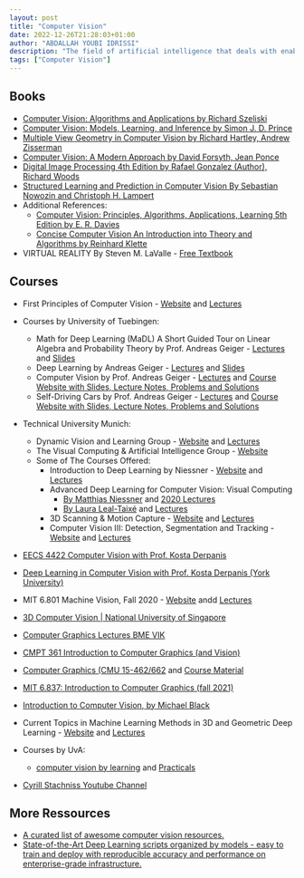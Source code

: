 ```yaml
---
layout: post
title: "Computer Vision"
date: 2022-12-26T21:28:03+01:00
author: "ABDALLAH YOUBI IDRISSI"
description: "The field of artificial intelligence that deals with enabling computers to interpret and understand visual data from the world, such as images and video."
tags: ["Computer Vision"]
---
```


## Books

- [Computer Vision: Algorithms and Applications by Richard Szeliski](https://szeliski.org/Book/)
- [Computer Vision: Models, Learning, and Inference by Simon J. D. Prince](http://www.computervisionmodels.com/)
- [Multiple View Geometry in Computer Vision by Richard Hartley, Andrew Zisserman](https://www.cambridge.org/core/books/multiple-view-geometry-in-computer-vision/0B6F289C78B2B23F596CAA76D3D43F7A)
- [Computer Vision: A Modern Approach by David Forsyth, Jean Ponce](https://www.pearson.com/en-us/subject-catalog/p/computer-vision-a-modern-approach/P200000003374/9780133001921)
- [Digital Image Processing 4th Edition by Rafael Gonzalez (Author), Richard Woods](https://www.pearson.com/en-us/subject-catalog/p/digital-image-processing/P200000003224?view=educator)
- [Structured Learning and Prediction in Computer Vision By Sebastian Nowozin and Christoph H. Lampert](http://www.nowozin.net/sebastian/papers/nowozin2011structured-tutorial.pdf)
- Additional References:
  - [Computer Vision: Principles, Algorithms, Applications, Learning 5th Edition by E. R. Davies](https://shop.elsevier.com/books/computer-vision/davies/978-0-12-809284-2)
  - [Concise Computer Vision An Introduction into Theory and Algorithms by Reinhard Klette](https://link.springer.com/book/10.1007/978-1-4471-6320-6)
- VIRTUAL REALITY By Steven M. LaValle - [Free Textbook](http://lavalle.pl/vr/)

## Courses

- First Principles of Computer Vision - [Website](https://fpcv.cs.columbia.edu/) and [Lectures](https://www.youtube.com/channel/UCf0WB91t8Ky6AuYcQV0CcLw/playlists)
- Courses by University of Tuebingen:
  - Math for Deep Learning (MaDL) A Short Guided Tour on Linear Algebra and Probability Theory by Prof. Andreas Geiger - [Lectures](https://www.youtube.com/playlist?list=PL05umP7R6ij0bo4UtMdzEJ6TiLOqj4ZCm) and [Slides](https://uni-tuebingen.de/de/241678)
  - Deep Learning by Andreas Geiger - [Lectures](https://www.youtube.com/playlist?list=PL05umP7R6ij3NTWIdtMbfvX7Z-4WEXRqD) and [Slides](https://uni-tuebingen.de/fakultaeten/mathematisch-naturwissenschaftliche-fakultaet/fachbereiche/informatik/lehrstuehle/autonomous-vision/lectures/deep-learning/)
  - Computer Vision by Prof. Andreas Geiger - [Lectures](https://www.youtube.com/playlist?list=PL05umP7R6ij35L2MHGzis8AEHz7mg381_) and [Course Website with Slides, Lecture Notes, Problems and Solutions](https://uni-tuebingen.de/fakultaeten/mathematisch-naturwissenschaftliche-fakultaet/fachbereiche/informatik/lehrstuehle/autonomous-vision/lectures/computer-vision/)
  - Self-Driving Cars by Prof. Andreas Geiger - [Lectures](https://www.youtube.com/playlist?list=PL05umP7R6ij321zzKXK6XCQXAaaYjQbzr) and [Course Website with Slides, Lecture Notes, Problems and Solutions](https://uni-tuebingen.de/fakultaeten/mathematisch-naturwissenschaftliche-fakultaet/fachbereiche/informatik/lehrstuehle/autonomous-vision/lectures/self-driving-cars/)

- Technical University Munich:
  - Dynamic Vision and Learning Group - [Website](https://dvl.in.tum.de/teaching/) and [Lectures](https://www.youtube.com/@dynamicvisionandlearninggr1022/playlists)
  - The Visual Computing & Artificial Intelligence Group - [Website](https://www.niessnerlab.org/teaching.html)
  - Some of The Courses Offered:
    - Introduction to Deep Learning by Niessner - [Website](https://niessner.github.io/I2DL/) and [Lectures](https://www.youtube.com/playlist?list=PLQ8Y4kIIbzy_OaXv86lfbQwPHSomk2o2e)
    - Advanced Deep Learning for Computer Vision: Visual Computing
      - [By Matthias Niessner](https://niessner.github.io/ADL4CV/) and [2020 Lectures](https://www.youtube.com/playlist?list=PLog3nOPCjKBkngkkF552-Hiwa5t_ZeDnh)
      - [By Laura Leal-Taixé](https://dvl.in.tum.de/teaching/adl4cv-ss20/) and [Lectures](https://www.youtube.com/playlist?list=PLog3nOPCjKBnjhuHMIXu4ISE4Z4f2jm39)
    - 3D Scanning & Motion Capture - [Website](https://niessner.github.io/3DScanning/) and [Lectures](https://www.youtube.com/playlist?list=PLQ8Y4kIIbzy_u9mzr7RvEBCD6Tx6Dv5zn)
    - Computer Vision III: Detection, Segmentation and Tracking - [Website](https://dvl.in.tum.de/teaching/cv3dst-ss22/) and [Lectures](https://www.youtube.com/playlist?list=PLog3nOPCjKBkamdw8F6Hw_4YbRiDRb2rb)

- [EECS 4422 Computer Vision with Prof. Kosta Derpanis](https://www.eecs.yorku.ca/~kosta/Courses/EECS4422/)
- [Deep Learning in Computer Vision with Prof. Kosta Derpanis (York University)](https://www.eecs.yorku.ca/~kosta/Courses/EECS6322/)
- MIT 6.801 Machine Vision, Fall 2020 - [Website](https://ocw.mit.edu/courses/6-801-machine-vision-fall-2020/) andd [Lectures](https://www.youtube.com/playlist?list=PLUl4u3cNGP63pfpS1gV5P9tDxxL_e4W8O)
- [3D Computer Vision | National University of Singapore](https://www.youtube.com/playlist?list=PLxg0CGqViygP47ERvqHw_v7FVnUovJeaz)
- [Computer Graphics Lectures BME VIK](https://www.youtube.com/playlist?list=PLNtm1qMQYSLTT3YQx7B7oFPDXijbu1a7N)
- [CMPT 361 Introduction to Computer Graphics (and Vision)](http://yaksoy.github.io/introvc/)
- [Computer Graphics (CMU 15-462/662](https://www.youtube.com/playlist?list=PL9_jI1bdZmz2emSh0UQ5iOdT2xRHFHL7E) and [Course Material](http://15462.courses.cs.cmu.edu/fall2021/home)
- [MIT 6.837: Introduction to Computer Graphics (fall 2021)](https://www.youtube.com/playlist?list=PLQ3UicqQtfNtqt2yL3KgKV-yn0NEPbRVi)
- [Introduction to Computer Vision, by Michael Black](https://browncsci1430.github.io/webpage/index.html)
- Current Topics in Machine Learning Methods in 3D and Geometric Deep Learning - [Website](https://www.pair.toronto.edu/csc2547-w21/) and [Lectures](https://www.youtube.com/playlist?list=PLki3HkfgNEsLrbI_r2iqNogmL5DW6HJXF)
- Courses by UvA:
  - [computer vision by learning](http://computervisionbylearning.info/) and [Practicals](https://asci-cbl-practicals.readthedocs.io/en/latest/)
- [Cyrill Stachniss Youtube Channel](https://www.youtube.com/@CyrillStachniss/playlists)

## More Ressources

- [A curated list of awesome computer vision resources.](https://github.com/jbhuang0604/awesome-computer-vision)
- [State-of-the-Art Deep Learning scripts organized by models - easy to train and deploy with reproducible accuracy and performance on enterprise-grade infrastructure.](https://github.com/NVIDIA/DeepLearningExamples)
